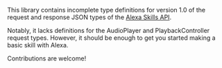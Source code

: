 This library contains incomplete type definitions for version 1.0 of the request and response JSON types of the [Alexa Skills API](https://developer.amazon.com/docs/custom-skills/request-and-response-json-reference.html).

Notably, it lacks definitions for the AudioPlayer and PlaybackController request types. However, it should be enough to get you started making a basic skill with Alexa.

Contributions are welcome!
